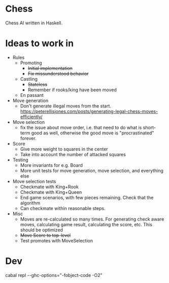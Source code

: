 
# Chess

Chess AI written in Haskell.

# Ideas to work in

- Rules
    - Promoting
        - ~~Initial implementation~~
        - ~~Fix missunderstood behavior~~
    - Castling
        - ~~Stateless~~
        - Remember if rooks/king have been moved
    - En passant
- Move generation
    - Don't generate illegal moves from the start.
      https://peterellisjones.com/posts/generating-legal-chess-moves-efficiently/
- Move selection
    - fix the issue about move order, i.e. that need to do what is short-term
      good as well, otherwise the good move is "procrastinated" forever.
- Score
    - Give more weight to squares in the center
    - Take into account the number of attacked squares
- Testing
    - More invariants for e.g. Board
    - More unit tests for move generation, move selection, and everything else
- Move selection tests
    - Checkmate with King+Rook
    - Checkmate with King+Queen
    - End game scenarios, with few pieces remaining. Check that the algorithm
    - Can checkmate within reasonable steps.
- Misc
    - Moves are re-calculated so many times. For generating check aware moves,
      calculating game result, calculating the score, etc. This should be
      optimized
    - ~~Move Score to top-level~~
    - Test promotes with MoveSelection

# Dev

cabal repl --ghc-options="-fobject-code -O2"

